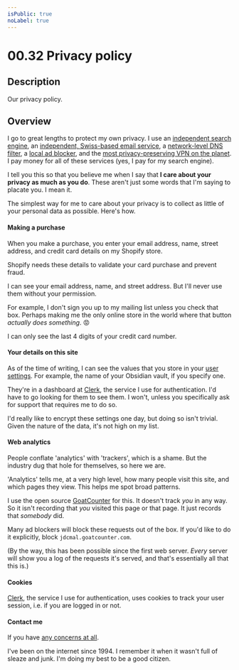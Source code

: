 ```yaml
---
isPublic: true
noLabel: true
---
```


# 00.32 Privacy policy

## Description

Our privacy policy.

## Overview

I go to great lengths to protect my own privacy. I use an [independent search engine](https://kagi.com), an [independent, Swiss-based email service](https://migadu.com), a [network-level DNS filter](https://nextdns.io), a [local ad blocker](https://1blocker.com), and the [most privacy-preserving VPN on the planet](https://mullvad.net). I pay money for all of these services (yes, I pay for my search engine).

I tell you this so that you believe me when I say that **I care about your privacy as much as you do**. These aren't just some words that I'm saying to placate you. I mean it.

The simplest way for me to care about your privacy is to collect as little of your personal data as possible. Here's how.

#### Making a purchase

When you make a purchase, you enter your email address, name, street address, and credit card details on my Shopify store.

Shopify needs these details to validate your card purchase and prevent fraud.

I can see your email address, name, and street address. But I'll never use them without your permission.

For example, I don't sign you up to my mailing list unless you check that box. Perhaps making me the only online store in the world where that button _actually does something_. 😡

I can only see the last 4 digits of your credit card number.

#### Your details on this site

As of the time of writing, I can see the values that you store in your [user settings](/01). For example, the name of your Obsidian vault, if you specify one.

They're in a dashboard at [Clerk](https://clerk.com), the service I use for authentication. I'd have to go looking for them to see them. I won't, unless you specifically ask for support that requires me to do so.

I'd really like to encrypt these settings one day, but doing so isn't trivial. Given the nature of the data, it's not high on my list.

#### Web analytics

People conflate 'analytics' with 'trackers', which is a shame. But the industry dug that hole for themselves, so here we are.

'Analytics' tells me, at a very high level, how many people visit this site, and which pages they view. This helps me spot broad patterns.

I use the open source [GoatCounter](https://www.goatcounter.com) for this. It doesn't track _you_ in any way. So it isn't recording that _you_ visited this page or that page. It just records that _somebody_ did.

Many ad blockers will block these requests out of the box. If you'd like to do it explicitly, block `jdcmal.goatcounter.com`.

(By the way, this has been possible since the first web server. _Every_ server will show you a log of the requests it's served, and that's essentially all that this is.)

#### Cookies

[Clerk](https://clerk.com), the service I use for authentication, uses cookies to track your user session, i.e. if you are logged in or not.

#### Contact me

If you have [any concerns at all](mailto:hello@johnnydecimal.com).

I've been on the internet since 1994. I remember it when it wasn't full of sleaze and junk. I'm doing my best to be a good citizen.
